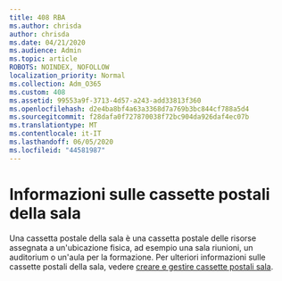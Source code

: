 ```yaml
---
title: 408 RBA
ms.author: chrisda
author: chrisda
ms.date: 04/21/2020
ms.audience: Admin
ms.topic: article
ROBOTS: NOINDEX, NOFOLLOW
localization_priority: Normal
ms.collection: Adm_O365
ms.custom: 408
ms.assetid: 99553a9f-3713-4d57-a243-add33813f360
ms.openlocfilehash: d2e4ba8bf4a63a3368d7a769b3bc844cf788a5d4
ms.sourcegitcommit: f28dafa0f727870038f72bc904da926daf4ec07b
ms.translationtype: MT
ms.contentlocale: it-IT
ms.lasthandoff: 06/05/2020
ms.locfileid: "44581987"
---
```

# <a name="about-room-mailboxes"></a>Informazioni sulle cassette postali della sala

Una cassetta postale della sala è una cassetta postale delle risorse assegnata a un'ubicazione fisica, ad esempio una sala riunioni, un auditorium o un'aula per la formazione. Per ulteriori informazioni sulle cassette postali della sala, vedere [creare e gestire cassette postali sala](https://go.microsoft.com/fwlink/p/?linkid=717533).

